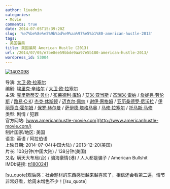 ```yaml
---
author: liuadmin
categories:
- Movie
comments: true
date: 2014-07-05T15:39:20Z
slug: '%e7%be%8e%e5%9b%bd%e9%aa%97%e5%b1%80-american-hustle-2013'
tags:
- 美国骗局
title: 美国骗局 American Hustle (2013)
url: /2014/07/05/e7be8ee59bbde9aa97e5b180-american-hustle-2013/
wordpress_id: 53004
---
```


[![1403098](http://cdn1.martinliu.cn/wp-content/uploads/2014/07/1403098.jpg)](http://cdn1.martinliu.cn/wp-content/uploads/2014/07/1403098.jpg)

导演: [大卫·欧·拉塞尔](http://movie.douban.com/celebrity/1022739/)  
编剧: [埃里克·辛格尔](http://movie.douban.com/celebrity/1323406/) / [大卫·欧·拉塞尔](http://movie.douban.com/celebrity/1022739/)  
主演: [克里斯蒂安·贝尔](http://movie.douban.com/celebrity/1005773/) / [布莱德利·库珀](http://movie.douban.com/celebrity/1013757/) / [艾米·亚当斯](http://movie.douban.com/celebrity/1022563/) / [杰瑞米·雷纳](http://movie.douban.com/celebrity/1013770/) / [詹妮弗·劳伦斯](http://movie.douban.com/celebrity/1022616/) / [路易·C·K](http://movie.douban.com/celebrity/1049602/)/ [杰克·休斯顿](http://movie.douban.com/celebrity/1036445/) / [迈克尔·佩纳](http://movie.douban.com/celebrity/1131634/) / [谢伊·惠格姆](http://movie.douban.com/celebrity/1165173/) / [亚历桑德罗·尼沃拉](http://movie.douban.com/celebrity/1009310/) / [伊丽莎白·霍尔姆](http://movie.douban.com/celebrity/1144396/) / [保罗·赫尔曼](http://movie.douban.com/celebrity/1000541/) / [萨伊德·塔格马奥](http://movie.douban.com/celebrity/1010660/) / [马修·拉塞尔](http://movie.douban.com/celebrity/1337321/) / [托马斯·马修](http://movie.douban.com/celebrity/1337322/)  
类型: 剧情 / 犯罪  
官方网站: [www.americanhustle-movie.com](http://www.americanhustle-movie.com/)  
制片国家/地区: 美国  
语言: 英语 / 阿拉伯语  
上映日期: 2014-07-04(中国大陆) / 2013-12-20(美国)  
片长: 103分钟(中国大陆) / 138分钟(美国)  
又名: 瞒天大布局(台) / 骗海豪情(港) / 人人都是骗子 / American Bullshit  
IMDb链接: [tt1800241](http://www.imdb.com/title/tt1800241)

[su_quote]观后感：社会题材的东西感觉越来越喜欢了，相信还会看第二遍，情节非常好看，给周末增色不少！[/su_quote]
